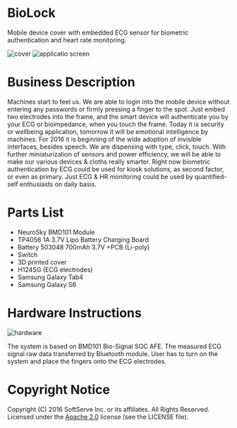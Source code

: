 # BioLock

Mobile device cover with embedded ECG sensor for biometric authentication and heart rate monitoring. 

![cover](https://github.com/softserveinc-rnd/biolock/blob/master/images/cover.jpg)
![applicatio screen](https://github.com/softserveinc-rnd/biolock/blob/master/images/phone_screenshot.jpg)

# Business Description 

Machines start to feel us. We are able to login into the mobile device without entering any passwords or firmly pressing a finger to the spot. Just embed two electrodes into the frame, and the smart device will authenticate you by your ECG or bioimpedance, when you touch the frame. Today it is security or wellbeing application, tomorrow it will be emotional intelligence by machines.
For 2016 it is beginning of the wide adoption of invisible interfaces, besides speech. We are dispensing with type, click, touch. With further miniaturization of sensors and power efficiency, we will be able to make our various devices & cloths really smarter. Right now biometric authentication by ECG could be used for kiosk solutions, as second factor, or even as primary. Just ECG & HR monitoring could be used by quantified-self enthusiasts on daily basis.

# Parts List

* NeuroSky BMD101 Module
* TP4056 1A 3.7V Lipo Battery Charging Board
* Battery 503048 700mAh 3.7V +PCB  (Li-poly) 
* Switch
* 3D printed cover
* H124SG (ECG electrodes) 
* Samsung Galaxy Tab4
* Samsung Galaxy S6

# Hardware Instructions

![hardware](https://github.com/softserveinc-rnd/biolock/blob/master/images/hardware.png)

The system is based on BMD101 Bio-Signal SOC AFE. The measured ECG signal raw data transferred by Bluetooth module. User has to turn on the system and place the fingers onto the ECG electrodes.

# Copyright Notice

Copyright (C) 2016 SoftServe Inc. or its affiliates. All Rights Reserved.
Licensed under the [Apache 2.0](http://www.apache.org/licenses/LICENSE-2.0) license (see the LICENSE file).